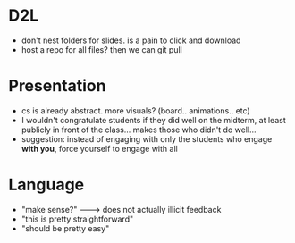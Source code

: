 # D2L
- don't nest folders for slides. is a pain to click and download
- host a repo for all files? then we can git pull

# Presentation
- cs is already abstract. more visuals? (board.. animations.. etc)
- I wouldn't congratulate students if they did well on the midterm,
  at least publicly in front of the class... makes those who didn't do well...
- suggestion: instead of engaging with only the students who engage __with
  you__, force yourself to engage with all

# Language
- "make sense?" ---> does not actually illicit feedback
- "this is pretty straightforward"
- "should be pretty easy"
